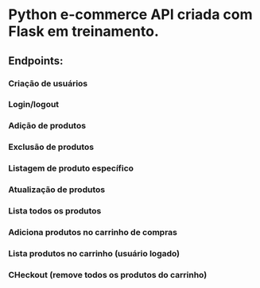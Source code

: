 # Python e-commerce API criada com Flask em treinamento.

## Endpoints:

### Criação de usuários
### Login/logout

### Adição de produtos
### Exclusão de produtos
### Listagem de produto específico
### Atualização de produtos
### Lista todos os produtos

### Adiciona produtos no carrinho de compras
### Lista produtos no carrinho (usuário logado)
### CHeckout (remove todos os produtos do carrinho)

